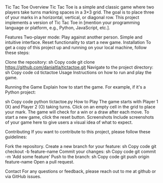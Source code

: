 Tic Tac Toe
Overview
Tic Tac Toe is a simple and classic game where two players take turns marking spaces in a 3×3 grid. The goal is to place three of your marks in a horizontal, vertical, or diagonal row. This project implements a version of Tic Tac Toe in [mention your programming language or platform, e.g., Python, JavaScript, etc.].

Features
Two-player mode: Play against another person.
Simple and intuitive interface.
Reset functionality to start a new game.
Installation
To get a copy of this project up and running on your local machine, follow these steps:

Clone the repository:
sh
Copy code
git clone https://github.com/danialtla/tictactoe.git
Navigate to the project directory:
sh
Copy code
cd tictactoe
Usage
Instructions on how to run and play the game.

Running the Game
Explain how to start the game. For example, if it's a Python project:

sh
Copy code
python tictactoe.py
How to Play
The game starts with Player 1 (X) and Player 2 (O) taking turns.
Click on an empty cell in the grid to place your mark.
The game will check for a win or a draw after each move.
To start a new game, click the reset button.
Screenshots
Include screenshots of your game here to give users a visual idea of what to expect.


Contributing
If you want to contribute to this project, please follow these guidelines:

Fork the repository.
Create a new branch for your feature:
sh
Copy code
git checkout -b feature-name
Commit your changes:
sh
Copy code
git commit -m 'Add some feature'
Push to the branch:
sh
Copy code
git push origin feature-name
Open a pull request.

Contact
For any questions or feedback, please reach out to me at github or via GitHub issues.

